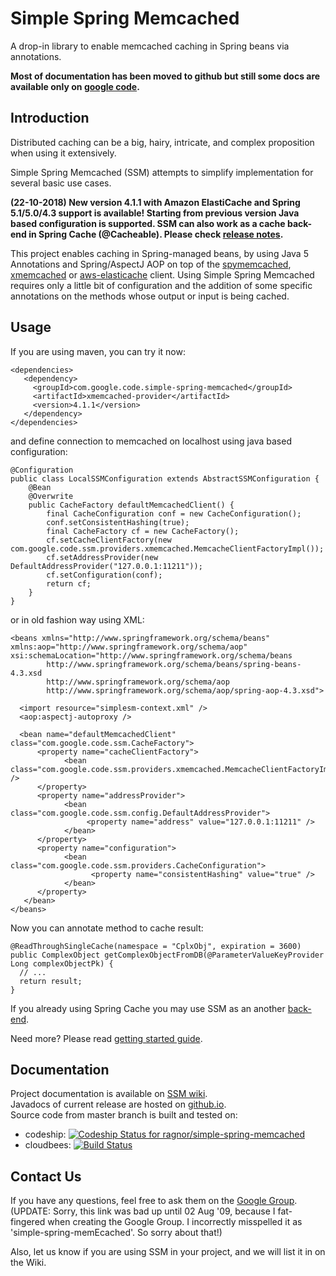 Simple Spring Memcached
=======================

A drop-in library to enable memcached caching in Spring beans via annotations.

**Most of documentation has been moved to github but still some docs are available only on [google code](https://code.google.com/p/simple-spring-memcached).**

## Introduction ##

Distributed caching can be a big, hairy, intricate, and complex proposition when using it extensively.

Simple Spring Memcached (SSM) attempts to simplify implementation for several basic use cases.

**(22-10-2018) New version 4.1.1 with Amazon ElastiCache and Spring 5.1/5.0/4.3 support is available! Starting from previous version Java based configuration is supported. 
SSM can also work as a cache back-end in Spring Cache (@Cacheable). Please check [release notes](https://github.com/ragnor/simple-spring-memcached/wiki/Relase-notes).** 

This project enables caching in Spring-managed beans, by using Java 5 Annotations and Spring/AspectJ AOP on top of the [spymemcached](https://github.com/couchbase/spymemcached), [xmemcached](https://github.com/killme2008/xmemcached/) or [aws-elasticache](https://github.com/amazonwebservices/aws-elasticache-cluster-client-memcached-for-java) client. Using Simple Spring Memcached requires only a little bit of configuration and the addition of some specific annotations on the methods whose output or input is being cached. 


## Usage ##

If you are using maven, you can try it now:

    <dependencies>
       <dependency>
         <groupId>com.google.code.simple-spring-memcached</groupId>
         <artifactId>xmemcached-provider</artifactId>
         <version>4.1.1</version>
       </dependency> 
    </dependencies>

and define connection to memcached on localhost using java based configuration:
	
    @Configuration
    public class LocalSSMConfiguration extends AbstractSSMConfiguration {
	    @Bean
	    @Overwrite
	    public CacheFactory defaultMemcachedClient() {
	        final CacheConfiguration conf = new CacheConfiguration();
	        conf.setConsistentHashing(true);
	        final CacheFactory cf = new CacheFactory();
	        cf.setCacheClientFactory(new com.google.code.ssm.providers.xmemcached.MemcacheClientFactoryImpl());
	        cf.setAddressProvider(new DefaultAddressProvider("127.0.0.1:11211"));
	        cf.setConfiguration(conf);
	        return cf;
	    }
	} 

or in old fashion way using XML:

    <beans xmlns="http://www.springframework.org/schema/beans" xmlns:aop="http://www.springframework.org/schema/aop"
    xsi:schemaLocation="http://www.springframework.org/schema/beans
            http://www.springframework.org/schema/beans/spring-beans-4.3.xsd
            http://www.springframework.org/schema/aop
            http://www.springframework.org/schema/aop/spring-aop-4.3.xsd">

      <import resource="simplesm-context.xml" />
      <aop:aspectj-autoproxy />

      <bean name="defaultMemcachedClient" class="com.google.code.ssm.CacheFactory">
          <property name="cacheClientFactory">
                <bean class="com.google.code.ssm.providers.xmemcached.MemcacheClientFactoryImpl" />
          </property>
          <property name="addressProvider">
                <bean class="com.google.code.ssm.config.DefaultAddressProvider">
                     <property name="address" value="127.0.0.1:11211" />
                </bean>
          </property>
          <property name="configuration">
                <bean class="com.google.code.ssm.providers.CacheConfiguration">
                      <property name="consistentHashing" value="true" />
                </bean>
          </property>
       </bean>
    </beans>

Now you can annotate method to cache result:

    @ReadThroughSingleCache(namespace = "CplxObj", expiration = 3600)
    public ComplexObject getComplexObjectFromDB(@ParameterValueKeyProvider Long complexObjectPk) {
      // ...
      return result;
    }

If you already using Spring Cache you may use SSM as an another [back-end](https://github.com/ragnor/simple-spring-memcached/wiki/Getting-Started#spring-31-cache-integration).

Need more? Please read [getting started guide](https://github.com/ragnor/simple-spring-memcached/wiki/Getting-Started).

## Documentation ##
Project documentation is available on [SSM wiki](https://github.com/ragnor/simple-spring-memcached/wiki).  
Javadocs of current release are hosted on [github.io](http://ragnor.github.io/simple-spring-memcached/).  
Source code from master branch is built and tested on:
* codeship: [ ![Codeship Status for ragnor/simple-spring-memcached](https://app.codeship.com/projects/ceb653a0-aee7-0136-c667-468d14f4260c/status?branch=master)](https://app.codeship.com/projects/310061)
* cloudbees: [![Build Status](https://ragnor.ci.cloudbees.com/job/Simple%20Spring%20Memcached%20(SSM)/badge/icon)](https://ragnor.ci.cloudbees.com/job/Simple%20Spring%20Memcached%20(SSM)/)

## Contact Us ##

If you have any questions, feel free to ask them on the [Google Group](http://groups.google.com/group/simple-spring-memecached). (UPDATE: Sorry, this link was bad up until 02 Aug '09, because I fat-fingered when creating the Google Group. I incorrectly misspelled it as 'simple-spring-memEcached'. So sorry about that!)

Also, let us know if you are using SSM in your project, and we will list it in on the Wiki.
